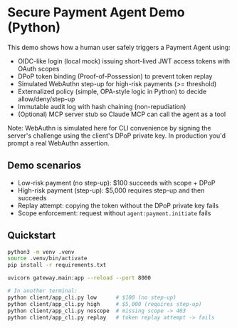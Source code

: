 # Secure Payment Agent Demo (Python)

This demo shows how a human user safely triggers a Payment Agent using:

- OIDC-like login (local mock) issuing short-lived JWT access tokens with OAuth scopes
- DPoP token binding (Proof-of-Possession) to prevent token replay
- Simulated WebAuthn step-up for high-risk payments (>= threshold)
- Externalized policy (simple, OPA-style logic in Python) to decide allow/deny/step-up
- Immutable audit log with hash chaining (non-repudiation)
- (Optional) MCP server stub so Claude MCP can call the agent as a tool

Note: WebAuthn is simulated here for CLI convenience by signing the server's challenge
using the client's DPoP private key. In production you'd prompt a real WebAuthn assertion.

## Demo scenarios

- Low-risk payment (no step-up): $100 succeeds with scope + DPoP
- High-risk payment (step-up): $5,000 requires step-up and then succeeds
- Replay attempt: copying the token without the DPoP private key fails
- Scope enforcement: request without `agent:payment.initiate` fails

## Quickstart

```bash
python3 -m venv .venv
source .venv/bin/activate
pip install -r requirements.txt

uvicorn gateway.main:app --reload --port 8000

# In another terminal:
python client/app_cli.py low      # $100 (no step-up)
python client/app_cli.py high     # $5,000 (requires step-up)
python client/app_cli.py noscope  # missing scope -> 403
python client/app_cli.py replay   # token replay attempt -> fails
```
